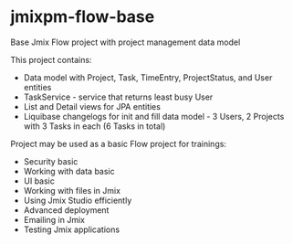 # jmixpm-flow-base
Base Jmix Flow project with project management data model

This project contains:
- Data model with Project, Task, TimeEntry, ProjectStatus, and User entities
- TaskService - service that returns least busy User
- List and Detail views for JPA entities
- Liquibase changelogs for init and fill data model - 3 Users, 2 Projects with 3 Tasks in each (6 Tasks in total)

Project may be used as a basic Flow project for trainings:

* Security basic
* Working with data basic
* UI basic
* Working with files in Jmix
* Using Jmix Studio efficiently
* Advanced deployment
* Emailing in Jmix
* Testing Jmix applications

